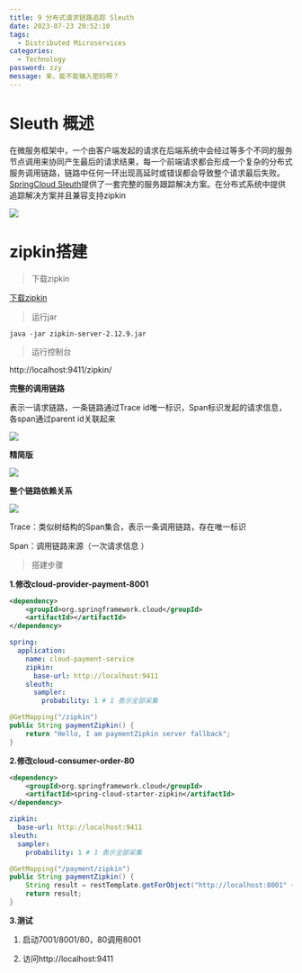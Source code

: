 ```yaml
---
title: 9 分布式请求链路追踪 Sleuth
date: 2023-07-23 20:52:10
tags: 
  - Distributed Microservices
categories: 
  - Technology
password: zzy   
message: 亲，能不能输入密码啊？
---
```


# Sleuth 概述

在微服务框架中，一个由客户端发起的请求在后端系统中会经过等多个不同的服务节点调用来协同产生最后的请求结果，每一个前端请求都会形成一个复杂的分布式服务调用链路，链路中任何一环出现高延时或错误都会导致整个请求最后失败。[SpringCloud Sleuth](https://spring.io/projects/spring-cloud-sleuth)提供了一套完整的服务跟踪解决方案。在分布式系统中提供追踪解决方案并且兼容支持zipkin

![](https://cyan-images.oss-cn-shanghai.aliyuncs.com/images/04-springcloud-20230723-46.png)

# zipkin搭建

> 下载zipkin

[下载zipkin](https://repo1.maven.org/maven2/io/zipkin/java/zipkin-server/2.12.9/)

> 运行jar

```shell
java -jar zipkin-server-2.12.9.jar
```

> 运行控制台

http://localhost:9411/zipkin/

**完整的调用链路**

表示一请求链路，一条链路通过Trace id唯一标识，Span标识发起的请求信息，各span通过parent id关联起来

![](https://cyan-images.oss-cn-shanghai.aliyuncs.com/images/04-springcloud-20230723-47.png)

**精简版**

![](https://cyan-images.oss-cn-shanghai.aliyuncs.com/images/04-springcloud-20230723-48.png)

**整个链路依赖关系**

![](https://cyan-images.oss-cn-shanghai.aliyuncs.com/images/04-springcloud-20230723-49.png)

Trace：类似树结构的Span集合，表示一条调用链路，存在唯一标识

Span：调用链路来源（一次请求信息 ）

> 搭建步骤

**1.修改cloud-provider-payment-8001**

```xml
<dependency>
    <groupId>org.springframework.cloud</groupId>
    <artifactId></artifactId>
</dependency>
```

```yml
spring:
  application:
    name: cloud-payment-service
    zipkin:
      base-url: http://localhost:9411
    sleuth:
      sampler:
        probability: 1 # 1 表示全部采集
```

```java
@GetMapping("/zipkin")
public String paymentZipkin() {
    return "Hello, I am paymentZipkin server fallback";
}
```

**2.修改cloud-consumer-order-80**

```xml
<dependency>
    <groupId>org.springframework.cloud</groupId>
    <artifactId>spring-cloud-starter-zipkin</artifactId>
</dependency>
```

```yml
zipkin:
  base-url: http://localhost:9411
sleuth:
  sampler:
    probability: 1 # 1 表示全部采集
```

```java
@GetMapping("/payment/zipkin")
public String paymentZipkin() {
    String result = restTemplate.getForObject("http://localhost:8001" + "/payment/zipkin/", String.class);
    return result;
}
```

**3.测试**

1. 启动7001/8001/80，80调用8001

2. 访问http://localhost:9411

